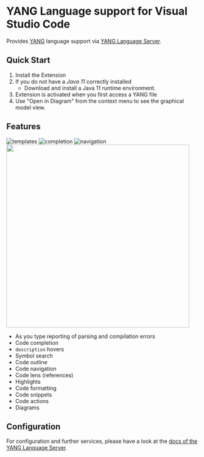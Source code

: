 YANG Language support for Visual Studio Code
============================================

Provides [YANG][yang1.1] language support via [YANG Language Server][yang-lsp].

Quick Start
-----------

1. Install the Extension
2. If you do not have a _Java 11_ correctly installed
    * Download and install a Java 11 runtime environment.
3. Extension is activated when you first access a YANG file
4. Use "Open in Diagram" from the context menu to see the graphical model view.

Features
--------

![ templates ](https://raw.githubusercontent.com/TypeFox/yang-vscode/master/images/yang-templates.gif)
![ completion ](https://raw.githubusercontent.com/TypeFox/yang-vscode/master/images/yang-completion.gif)
![ navigation ](https://raw.githubusercontent.com/TypeFox/yang-vscode/master/images/yang-navigation.gif)
<img src="https://raw.githubusercontent.com/TypeFox/yang-vscode/master/images/yang-diagram.png" width="480" alt=""/><!-- markdownlint-disable-line MD033 -->

* As you type reporting of parsing and compilation errors
* Code completion
* `description` hovers
* Symbol search
* Code outline
* Code navigation
* Code lens (references)
* Highlights
* Code formatting
* Code snippets
* Code actions
* Diagrams

Configuration
-------------

For configuration and further services, please have a look at the [docs of the YANG Language Server][yang-lsp-docs].

[yang1.1]: https://tools.ietf.org/html/rfc7950
[yang-lsp]: https://github.com/TypeFox/yang-lsp
[yang-lsp-docs]: https://github.com/TypeFox/yang-lsp/tree/master/docs
